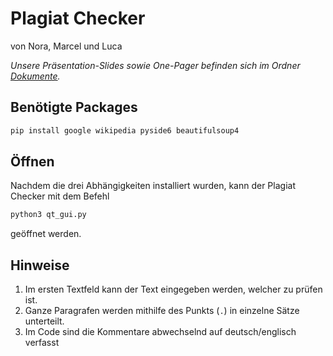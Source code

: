 # Plagiat Checker

von Nora, Marcel und Luca

*Unsere Präsentation-Slides sowie One-Pager befinden sich im Ordner [Dokumente](https://github.com/930C/plagiat-checker/tree/main/Dokumente).*

## Benötigte Packages

```bash
pip install google wikipedia pyside6 beautifulsoup4
```

## Öffnen

Nachdem die drei Abhängigkeiten installiert wurden, kann der Plagiat Checker mit dem Befehl

```bash
python3 qt_gui.py
```

geöffnet werden.

## Hinweise
1. Im ersten Textfeld kann der Text eingegeben werden, welcher zu prüfen ist.
2. Ganze Paragrafen werden mithilfe des Punkts (`.`) in einzelne Sätze unterteilt.
3. Im Code sind die Kommentare abwechselnd auf deutsch/englisch verfasst
